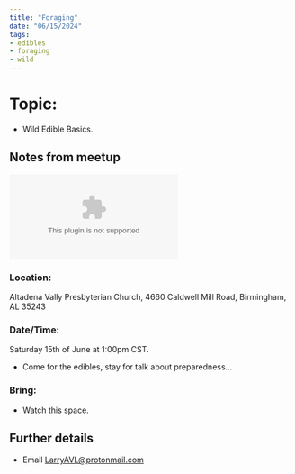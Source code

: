 ```yaml
---
title: "Foraging"
date: "06/15/2024"
tags:
- edibles
- foraging
- wild
---
```

# Topic:
- Wild Edible Basics.

## Notes from meetup
![Wild Edibles Powerpoint](images/Wild%20Edibles%20-%20Basics.pptx)

### Location:
Altadena Vally Presbyterian Church, 4660 Caldwell Mill Road, Birmingham, AL 35243
### Date/Time:
Saturday 15th of June at 1:00pm CST.
- Come for the edibles, stay for talk about preparedness...
### Bring:
- Watch this space.
## Further details
- Email [LarryAVL@protonmail.com](mailto:LarryAVL@protonmail.com)